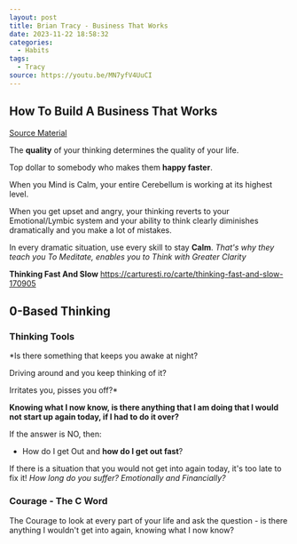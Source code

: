 ```yaml
---
layout: post
title: Brian Tracy - Business That Works
date: 2023-11-22 18:58:32
categories:
  - Habits
tags:
  - Tracy
source: https://youtu.be/MN7yfV4UuCI
---
```

## How To Build A Business That Works

[Source Material](https://youtu.be/MN7yfV4UuCI)

The **quality** of your thinking determines the quality of your life.

Top dollar to somebody who makes them **happy faster**.

When you Mind is Calm, your entire Cerebellum is working at its highest level.

When you get upset and angry, your thinking reverts to your Emotional/Lymbic system and your ability to think clearly diminishes dramatically and you make a lot of mistakes.

In every dramatic situation, use every skill to stay **Calm**.
*That's why they teach you To Meditate, enables you to Think with Greater Clarity*

**Thinking Fast And Slow**
https://carturesti.ro/carte/thinking-fast-and-slow-170905
## 0-Based Thinking

### Thinking Tools
*Is there something that keeps you awake at night?

Driving around and you keep thinking of it?

Irritates you, pisses you off?*

**Knowing what I now know, is there anything that I am doing that I would not start up again today, if I had to do it over?**

If the answer is NO, then:
- How do I get Out and **how do I get out fast**?

If there is a situation that you would not get into again today, it's too late to fix it!
*How long do you suffer? Emotionally and Financially?*

### Courage - The C Word
The Courage to look at every part of your life and ask the question - is there anything I wouldn't get into again, knowing what I now know?



